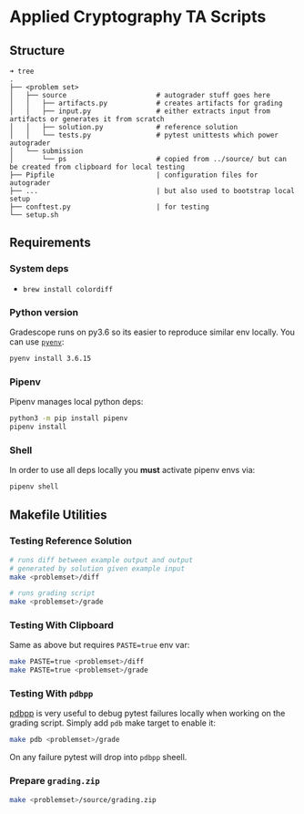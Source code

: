 # Applied Cryptography TA Scripts

## Structure

```shell
➜ tree
.
├── <problem set>
│   ├── source                      # autograder stuff goes here
│   │   ├── artifacts.py            # creates artifacts for grading
│   │   ├── input.py                # either extracts input from artifacts or generates it from scratch
│   │   ├── solution.py             # reference solution
│   │   └── tests.py                # pytest unittests which power autograder
│   └── submission
│       └── ps                      # copied from ../source/ but can be created from clipboard for local testing
├── Pipfile                         | configuration files for autograder
├── ...                             | but also used to bootstrap local setup
├── conftest.py                     | for testing
└── setup.sh
```

## Requirements

### System deps

- `brew install colordiff`

### Python version

Gradescope runs on py3.6 so its easier to reproduce similar env locally.
You can use [`pyenv`](https://github.com/pyenv/pyenv):

```bash
pyenv install 3.6.15
```

### Pipenv

Pipenv manages local python deps:

```bash
python3 -m pip install pipenv
pipenv install
```

### Shell

In order to use all deps locally you **must** activate pipenv envs via:

```bash
pipenv shell
```

## Makefile Utilities

### Testing Reference Solution

```bash
# runs diff between example output and output
# generated by solution given example input
make <problemset>/diff

# runs grading script
make <problemset>/grade
```

### Testing With Clipboard

Same as above but requires `PASTE=true` env var:

```bash
make PASTE=true <problemset>/diff
make PASTE=true <problemset>/grade
```

### Testing With `pdbpp`

[pdbpp](https://github.com/pdbpp/pdbpp) is very useful to debug pytest failures
locally when working on the grading script. Simply add `pdb` make target to
enable it:

```bash
make pdb <problemset>/grade
```

On any failure pytest will drop into `pdbpp` sheell.

### Prepare `grading.zip`

```bash
make <problemset>/source/grading.zip
```
